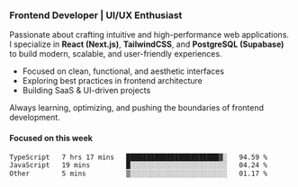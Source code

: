 ### Frontend Developer | UI/UX Enthusiast  

Passionate about crafting intuitive and high-performance web applications.  
I specialize in **React (Next.js)**, **TailwindCSS**, and **PostgreSQL (Supabase)** to build modern, scalable, and user-friendly experiences.  

- Focused on clean, functional, and aesthetic interfaces  
- Exploring best practices in frontend architecture  
- Building SaaS & UI-driven projects  

Always learning, optimizing, and pushing the boundaries of frontend development.
 
 #### Focused on this week
<!--START_SECTION:waka-->

```txt
TypeScript   7 hrs 17 mins   ███████████████████████▓░   94.59 %
JavaScript   19 mins         █░░░░░░░░░░░░░░░░░░░░░░░░   04.24 %
Other        5 mins          ▒░░░░░░░░░░░░░░░░░░░░░░░░   01.17 %
```

<!--END_SECTION:waka-->

